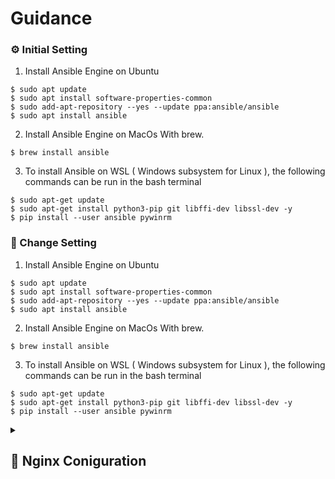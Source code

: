 # Guidance



### ⚙ Initial Setting

1. Install Ansible Engine on Ubuntu
```
$ sudo apt update
$ sudo apt install software-properties-common
$ sudo add-apt-repository --yes --update ppa:ansible/ansible
$ sudo apt install ansible
```

2. Install Ansible Engine on MacOs With brew.
```
$ brew install ansible
```

3. To install Ansible on WSL ( Windows subsystem for Linux ), the following commands can be run in the bash terminal
```
$ sudo apt-get update
$ sudo apt-get install python3-pip git libffi-dev libssl-dev -y
$ pip install --user ansible pywinrm
```

### 🔧 Change Setting

1. Install Ansible Engine on Ubuntu
```
$ sudo apt update
$ sudo apt install software-properties-common
$ sudo add-apt-repository --yes --update ppa:ansible/ansible
$ sudo apt install ansible
```

2. Install Ansible Engine on MacOs With brew.
```
$ brew install ansible
```

3. To install Ansible on WSL ( Windows subsystem for Linux ), the following commands can be run in the bash terminal
```
$ sudo apt-get update
$ sudo apt-get install python3-pip git libffi-dev libssl-dev -y
$ pip install --user ansible pywinrm
```

<details>
<summary><h2>🚀 Nginx Coniguration</h2></summary>

1. Install Ansible Engine on Ubuntu
```
$ sudo apt update
$ sudo apt install software-properties-common
$ sudo add-apt-repository --yes --update ppa:ansible/ansible
$ sudo apt install ansible
```

2. Install Ansible Engine on MacOs With brew.
```
$ brew install ansible
```

3. To install Ansible on WSL ( Windows subsystem for Linux ), the following commands can be run in the bash terminal
```
$ sudo apt-get update
$ sudo apt-get install python3-pip git libffi-dev libssl-dev -y
$ pip install --user ansible pywinrm
```
